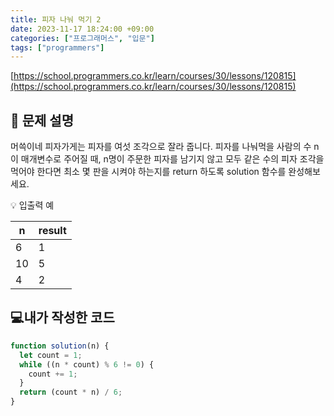 ```yaml
---
title: 피자 나눠 먹기 2
date: 2023-11-17 18:24:00 +09:00
categories: ["프로그래머스", "입문"]
tags: ["programmers"]
---
```


[https://school.programmers.co.kr/learn/courses/30/lessons/120815](https://school.programmers.co.kr/learn/courses/30/lessons/120815)

## 📔 문제 설명

머쓱이네 피자가게는 피자를 여섯 조각으로 잘라 줍니다. 피자를 나눠먹을 사람의 수 n이 매개변수로 주어질 때, n명이 주문한 피자를 남기지 않고 모두 같은 수의 피자 조각을 먹어야 한다면 최소 몇 판을 시켜야 하는지를 return 하도록 solution 함수를 완성해보세요.

💡 입출력 예

| n   | result |
| --- | ------ |
| 6   | 1      |
| 10  | 5      |
| 4   | 2      |

## 💻내가 작성한 코드

```js
function solution(n) {
  let count = 1;
  while ((n * count) % 6 != 0) {
    count += 1;
  }
  return (count * n) / 6;
}
```
